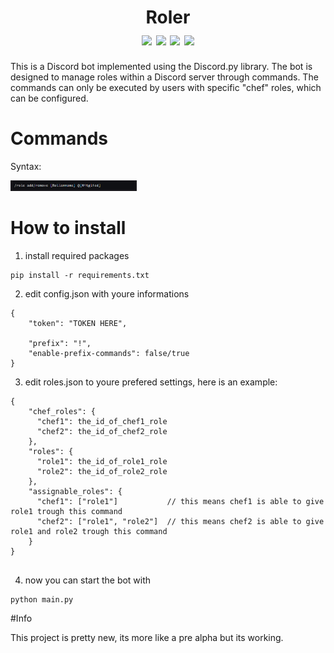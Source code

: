 <h1 align="center">
    Roler
    <br>
    <div align="center">
    <img src="https://img.shields.io/badge/Python-3.10.6-blue" align="center"/>
    <img src="https://img.shields.io/badge/discord.py-2.2.3-green" align="center"/>
    <img src="https://img.shields.io/badge/Developing-Active-brightgreen" align="center"/>
    <img src="https://img.shields.io/badge/Version-3.0-green" align="center"/>
    </div>
</h1>

This is a Discord bot implemented using the Discord.py library. The bot is designed to manage roles within a Discord server through commands. The commands can only be executed by users with specific "chef" roles, which can be configured.

# Commands

Syntax:


<img src="https://raw.githubusercontent.com/AIO-Develope/roler/main/images/cmd.PNG" width="40%" height="40%"/>

# How to install


1. install required packages
```
pip install -r requirements.txt
```
2. edit config.json with youre informations
```
{
    "token": "TOKEN HERE",

    "prefix": "!",
    "enable-prefix-commands": false/true
}
```
3. edit roles.json to youre prefered settings, here is an example:
```
{
    "chef_roles": {
      "chef1": the_id_of_chef1_role
      "chef2": the_id_of_chef2_role
    },
    "roles": {
      "role1": the_id_of_role1_role
      "role2": the_id_of_role2_role
    },
    "assignable_roles": {
      "chef1": ["role1"]           // this means chef1 is able to give role1 trough this command
      "chef2": ["role1", "role2"]  // this means chef2 is able to give role1 and role2 trough this command
    }
}
  
```
4. now you can start the bot with
```
python main.py
```

#Info

This project is pretty new, its more like a pre alpha but its working.
